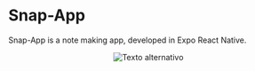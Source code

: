 # Snap-App
Snap-App is a note making app, developed in Expo React Native.

<div align="center">
  <img src="[ruta/a/la/imagen.jpg](https://github.com/EdgarHdzHdz17/Snap-App/assets/47467891/17ecf578-90a1-4445-af27-bc67ab12c082)https://github.com/EdgarHdzHdz17/Snap-App/assets/47467891/17ecf578-90a1-4445-af27-bc67ab12c082" alt="Texto alternativo">
</div>
